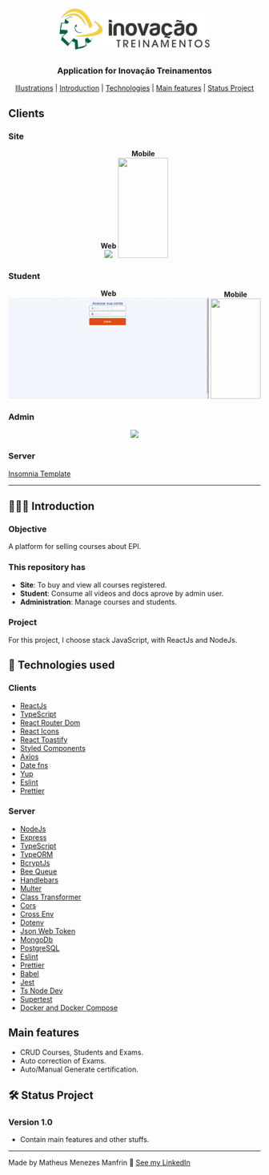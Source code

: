 <h1 align="center">
  <img src=".github/assets/readme/logo.svg" width="300"/>
</h1>

<div align="center">
  <h3>Application for Inovação Treinamentos</h3>
  <a href="#-Clients">Illustrations</a> |
  <a href="#-Introduction">Introduction</a> |
  <a href="#-Technologies-used">Technologies</a> |
  <a href="#Main-features">Main features</a> |
  <a href="#-Status-Project">Status Project</a>
</div>

## Clients

### Site

<div align="center">
  <div style="display: inline-block">
  <strong>Web</strong>
  <br/>

  <img src=".github/assets/readme/site.gif" width="400" />
  </div>

  <div style="display: inline-block">
  <strong>Mobile</strong>
  <br/>

   <img src=".github/assets/readme/site-responsive.gif" width="100" height="200"/>
  </div>
</div>

### Student

<div align="center">
  <div style="display: inline-block">
  <strong>Web</strong>
  <br/>

  <img src=".github/assets/readme/student.gif" width="400" />
  </div>

  <div style="display: inline-block">
  <strong>Mobile</strong>
  <br/>

   <img src=".github/assets/readme/student-responsive.gif" width="100" height="200"/>
  </div>
</div>

### Admin

<div align="center">
  <img src=".github/assets/readme/admin.gif" width="400"/>
</div>

### Server

[Insomnia Template](./server/Insomnia_2020-06-16.json)

---

## 👨🏻‍💻 Introduction

### Objective

A platform for selling courses about EPI.

### This repository has

- **Site**: To buy and view all courses registered.
- **Student**: Consume all videos and docs aprove by admin user.
- **Administration**: Manage courses and students.

### Project

For this project, I choose stack JavaScript, with ReactJs and NodeJs.

## 🚀 Technologies used

### Clients

- [ReactJs](https://reactjs.org/)
- [TypeScript](https://www.typescriptlang.org/)
- [React Router Dom](https://reactrouter.com/web/guides/quick-start)
- [React Icons](https://react-icons.github.io/react-icons/)
- [React Toastify](https://fkhadra.github.io/react-toastify/introduction/)
- [Styled Components](https://styled-components.com/)
- [Axios](https://github.com/axios/axios#readme)
- [Date fns](https://date-fns.org/)
- [Yup](https://github.com/jquense/yup#readme)
- [Eslint](https://eslint.org/)
- [Prettier](https://prettier.io/)

### Server

- [NodeJs](https://nodejs.org/en/)
- [Express](https://expressjs.com/)
- [TypeScript](https://www.typescriptlang.org/)
- [TypeORM](https://typeorm.io/#/)
- [BcryptJs](https://github.com/dcodeIO/bcrypt.js#readme)
- [Bee Queue](https://github.com/bee-queue/bee-queue#readme)
- [Handlebars](https://handlebarsjs.com/)
- [Multer](https://github.com/expressjs/multer#readme)
- [Class Transformer](https://github.com/typestack/class-transformer#readme)
- [Cors](https://github.com/expressjs/cors#readme)
- [Cross Env](https://github.com/kentcdodds/cross-env#readme)
- [Dotenv](https://github.com/motdotla/dotenv#readme)
- [Json Web Token](https://github.com/auth0/node-jsonwebtoken#readme)
- [MongoDb](https://www.mongodb.com/)
- [PostgreSQL](https://www.postgresql.org/)
- [Eslint](https://eslint.org/)
- [Prettier](https://prettier.io/)
- [Babel](https://babeljs.io/)
- [Jest](https://jestjs.io/)
- [Ts Node Dev](https://github.com/whitecolor/ts-node-dev#readme)
- [Supertest](https://github.com/visionmedia/supertest#readme)
- [Docker and Docker Compose](https://www.docker.com/)

## Main features

- CRUD Courses, Students and Exams.
- Auto correction of Exams.
- Auto/Manual Generate certification.

## 🛠 Status Project

### Version 1.0

- Contain main features and other stuffs.

---

Made by Matheus Menezes Manfrin 🦥 [See my LinkedIn](https://www.linkedin.com/in/matheusmmm/)
